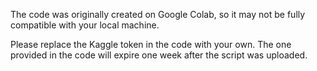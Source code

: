 The code was originally created on Google Colab, so it may not be fully compatible with your local machine.

Please replace the Kaggle token in the code with your own. The one provided in the code will expire one week after the script was uploaded.